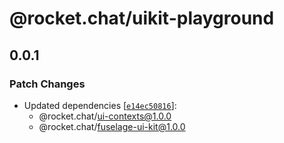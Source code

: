 # @rocket.chat/uikit-playground

## 0.0.1

### Patch Changes

- Updated dependencies [[`e14ec50816`](https://github.com/RocketChat/Rocket.Chat/commit/e14ec50816ef34ee1df61cb8e824cb2a55ff6db9)]:
  - @rocket.chat/ui-contexts@1.0.0
  - @rocket.chat/fuselage-ui-kit@1.0.0
